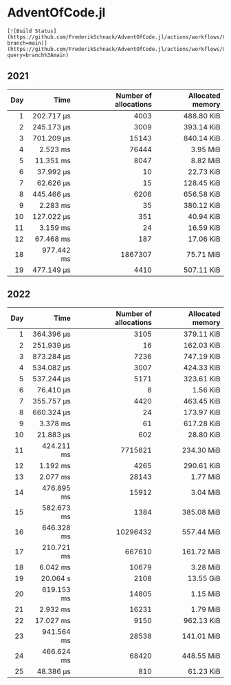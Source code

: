 # AdventOfCode.jl 
 
    [![Build Status](https://github.com/FrederikSchnack/AdventOfCode.jl/actions/workflows/CI.yml/badge.svg?branch=main)](https://github.com/FrederikSchnack/AdventOfCode.jl/actions/workflows/CI.yml?query=branch%3Amain) 

## 2021
| Day | Time | Number of allocations | Allocated memory |
|----:|-----:|----------------------:|-----------------:|
| 1 | 202.717 μs | 4003| 488.80 KiB |
| 2 | 245.173 μs | 3009| 393.14 KiB |
| 3 | 701.209 μs | 15143| 840.14 KiB |
| 4 | 2.523 ms | 76444| 3.95 MiB |
| 5 | 11.351 ms | 8047| 8.82 MiB |
| 6 | 37.992 μs | 10| 22.73 KiB |
| 7 | 62.626 μs | 15| 128.45 KiB |
| 8 | 445.466 μs | 6206| 656.58 KiB |
| 9 | 2.283 ms | 35| 380.12 KiB |
| 10 | 127.022 μs | 351| 40.94 KiB |
| 11 | 3.159 ms | 24| 16.59 KiB |
| 12 | 67.468 ms | 187| 17.06 KiB |
| 18 | 977.442 ms | 1867307| 75.71 MiB |
| 19 | 477.149 μs | 4410| 507.11 KiB |

## 2022
| Day | Time | Number of allocations | Allocated memory |
|----:|-----:|----------------------:|-----------------:|
| 1 | 364.396 μs | 3105| 379.11 KiB |
| 2 | 251.939 μs | 16| 162.03 KiB |
| 3 | 873.284 μs | 7236| 747.19 KiB |
| 4 | 534.082 μs | 3007| 424.33 KiB |
| 5 | 537.244 μs | 5171| 323.61 KiB |
| 6 | 76.410 μs | 8| 1.56 KiB |
| 7 | 355.757 μs | 4420| 463.45 KiB |
| 8 | 660.324 μs | 24| 173.97 KiB |
| 9 | 3.378 ms | 61| 617.28 KiB |
| 10 | 21.883 μs | 602| 28.80 KiB |
| 11 | 424.211 ms | 7715821| 234.30 MiB |
| 12 | 1.192 ms | 4265| 290.61 KiB |
| 13 | 2.077 ms | 28143| 1.77 MiB |
| 14 | 476.895 ms | 15912| 3.04 MiB |
| 15 | 582.673 ms | 1384| 385.08 MiB |
| 16 | 646.328 ms | 10296432| 557.44 MiB |
| 17 | 210.721 ms | 667610| 161.72 MiB |
| 18 | 6.042 ms | 10679| 3.28 MiB |
| 19 | 20.064 s | 2108| 13.55 GiB |
| 20 | 619.153 ms | 14805| 1.15 MiB |
| 21 | 2.932 ms | 16231| 1.79 MiB |
| 22 | 17.027 ms | 9150| 962.13 KiB |
| 23 | 941.564 ms | 28538| 141.01 MiB |
| 24 | 466.624 ms | 68420| 448.55 MiB |
| 25 | 48.386 μs | 810| 61.23 KiB |